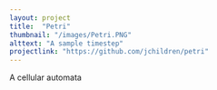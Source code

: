 ```yaml
---
layout: project
title:  "Petri"
thumbnail: "/images/Petri.PNG"
alttext: "A sample timestep"
projectlink: "https://github.com/jchildren/petri"
---
```


A cellular automata
